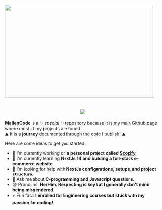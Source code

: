 <img style="height:300px; width:50vw; object-fit:fill;" align="center" src="https://images.unsplash.com/photo-1532274402911-5a369e4c4bb5?q=80&w=2070&auto=format&fit=crop&ixlib=rb-4.0.3&ixid=M3wxMjA3fDB8MHxwaG90by1wYWdlfHx8fGVufDB8fHx8fA%3D%3D" />
<h1 align="center">
    <img src="https://readme-typing-svg.herokuapp.com/?font=Righteous&size=35&center=true&vCenter=true&width=500&height=70&duration=4000&lines=Hi+There!+👋;+I'm+Mark+Allen!+😊;+Call+me+Mallen+for+short+✨" />
</h1>

**MallenCode** is a ✨ _special_ ✨ repository because it is my main Github page where most of my projects are found. <br>
⛰️ It is a **journey** documented through the code I publish! ⛰️

Here are some ideas to get you started:

- 🔭 I’m currently working on **a personal project called <a href="#">Scopify</a>**
- 🌱 I’m currently learning **NextJs 14 and building a full-stack e-commerce website**
- 🤔 I’m looking for help with **NextJs configurations, setups, and project structure.**
- 💬 Ask me about **C-programming and Javascript questions.**
- 😄 Pronouns: **He/Him. Respecting is key but I generally don't mind being misgendered.**
- ⚡ Fun fact: **I enrolled for Engineering courses but stuck with my passion for coding!**
